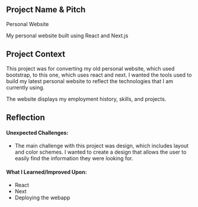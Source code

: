 ## Project Name & Pitch

Personal Website

My personal website built using React and Next.js

## Project Context

This project was for converting my old personal website, which used bootstrap, to this one, which uses react and next. I wanted the tools
used to build my latest personal website to reflect the technologies that I am currently using. 

The website displays my employment history, skills, and projects.

## Reflection

#### Unexpected Challenges:

- The main challenge with this project was design, which includes layout and color schemes. I wanted to create a design that allows the user to easily find the information they were looking for.

#### What I Learned/Improved Upon:

- React
- Next
- Deploying the webapp

